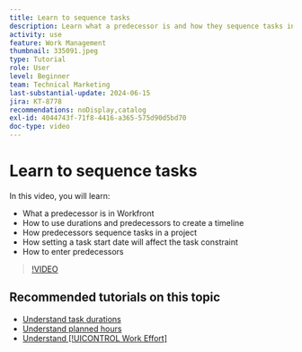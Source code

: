 ```yaml
---
title: Learn to sequence tasks
description: Learn what a predecessor is and how they sequence tasks in a project. Then learn to use durations and predecessors to create a timeline.
activity: use
feature: Work Management
thumbnail: 335091.jpeg
type: Tutorial
role: User
level: Beginner
team: Technical Marketing
last-substantial-update: 2024-06-15
jira: KT-8778
recommendations: noDisplay,catalog
exl-id: 4044743f-71f8-4416-a365-575d90d5bd70
doc-type: video
---
```

# Learn to sequence tasks

In this video, you will learn:

* What a predecessor is in Workfront
* How to use durations and predecessors to create a timeline
* How predecessors sequence tasks in a project
* How setting a task start date will affect the task constraint
* How to enter predecessors

>[!VIDEO](https://video.tv.adobe.com/v/335091/?quality=12&learn=on&enablevpops)

<!---
Learn more urls
There's a lot more you can learn about predecessors, such as dependency type and lag. [!DNL Workfront] recommends getting the basics down first, then pulling those other features into your project planning. If you're curious, here are some articles about additional functionality.
Overview of task predecessors
Create predecessor relationships by chaining tasks
Creating a predecessor relationship on the task list
Overview of lag types
Overview of task dependency types
--->

## Recommended tutorials on this topic

* [Understand task durations](/help/manage-work/tasks/understand-task-durations.md)
* [Understand planned hours](/help/manage-work/tasks/understand-planned-hours.md)
* [Understand [!UICONTROL Work Effort]](/help/manage-work/tasks/understand-work-effort.md)
